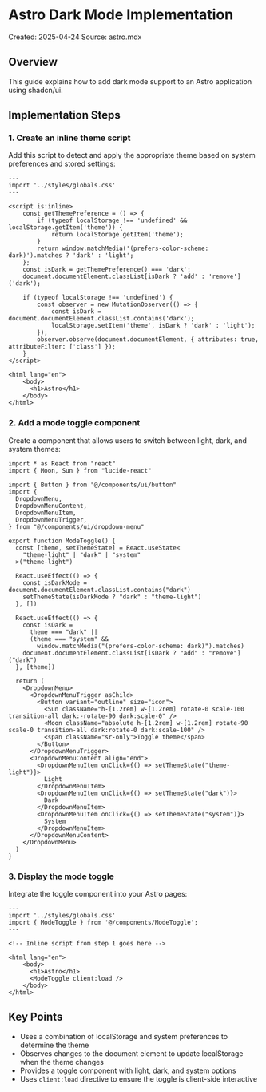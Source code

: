 # Astro Dark Mode Implementation

Created: 2025-04-24
Source: astro.mdx

## Overview

This guide explains how to add dark mode support to an Astro application using shadcn/ui.

## Implementation Steps

### 1. Create an inline theme script

Add this script to detect and apply the appropriate theme based on system preferences and stored settings:

```astro
---
import '../styles/globals.css'
---

<script is:inline>
	const getThemePreference = () => {
		if (typeof localStorage !== 'undefined' && localStorage.getItem('theme')) {
			return localStorage.getItem('theme');
		}
		return window.matchMedia('(prefers-color-scheme: dark)').matches ? 'dark' : 'light';
	};
	const isDark = getThemePreference() === 'dark';
	document.documentElement.classList[isDark ? 'add' : 'remove']('dark');

	if (typeof localStorage !== 'undefined') {
		const observer = new MutationObserver(() => {
			const isDark = document.documentElement.classList.contains('dark');
			localStorage.setItem('theme', isDark ? 'dark' : 'light');
		});
		observer.observe(document.documentElement, { attributes: true, attributeFilter: ['class'] });
	}
</script>

<html lang="en">
	<body>
      <h1>Astro</h1>
	</body>
</html>
```

### 2. Add a mode toggle component

Create a component that allows users to switch between light, dark, and system themes:

```tsx
import * as React from "react"
import { Moon, Sun } from "lucide-react"

import { Button } from "@/components/ui/button"
import {
  DropdownMenu,
  DropdownMenuContent,
  DropdownMenuItem,
  DropdownMenuTrigger,
} from "@/components/ui/dropdown-menu"

export function ModeToggle() {
  const [theme, setThemeState] = React.useState<
    "theme-light" | "dark" | "system"
  >("theme-light")

  React.useEffect(() => {
    const isDarkMode = document.documentElement.classList.contains("dark")
    setThemeState(isDarkMode ? "dark" : "theme-light")
  }, [])

  React.useEffect(() => {
    const isDark =
      theme === "dark" ||
      (theme === "system" &&
        window.matchMedia("(prefers-color-scheme: dark)").matches)
    document.documentElement.classList[isDark ? "add" : "remove"]("dark")
  }, [theme])

  return (
    <DropdownMenu>
      <DropdownMenuTrigger asChild>
        <Button variant="outline" size="icon">
          <Sun className="h-[1.2rem] w-[1.2rem] rotate-0 scale-100 transition-all dark:-rotate-90 dark:scale-0" />
          <Moon className="absolute h-[1.2rem] w-[1.2rem] rotate-90 scale-0 transition-all dark:rotate-0 dark:scale-100" />
          <span className="sr-only">Toggle theme</span>
        </Button>
      </DropdownMenuTrigger>
      <DropdownMenuContent align="end">
        <DropdownMenuItem onClick={() => setThemeState("theme-light")}>
          Light
        </DropdownMenuItem>
        <DropdownMenuItem onClick={() => setThemeState("dark")}>
          Dark
        </DropdownMenuItem>
        <DropdownMenuItem onClick={() => setThemeState("system")}>
          System
        </DropdownMenuItem>
      </DropdownMenuContent>
    </DropdownMenu>
  )
}
```

### 3. Display the mode toggle

Integrate the toggle component into your Astro pages:

```astro
---
import '../styles/globals.css'
import { ModeToggle } from '@/components/ModeToggle';
---

<!-- Inline script from step 1 goes here -->

<html lang="en">
	<body>
      <h1>Astro</h1>
      <ModeToggle client:load />
	</body>
</html>
```

## Key Points

- Uses a combination of localStorage and system preferences to determine the theme
- Observes changes to the document element to update localStorage when the theme changes
- Provides a toggle component with light, dark, and system options
- Uses `client:load` directive to ensure the toggle is client-side interactive